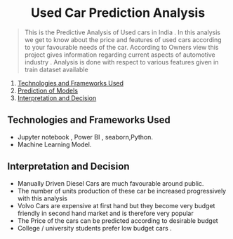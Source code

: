 <h1 align="center">Used Car Prediction Analysis</h1>

> This is the Predictive Analysis of Used cars in India . In this analysis we get to know about the price and features of used cars according to your favourable needs of the car. 
According to Owners view this project gives information regarding current aspects of automotive industry .
Analysis is done with respect to various features given in train dataset available 


1. [Technologies and Frameworks Used](#tech)
2. [Prediction of Models](#prediction)
3. [Interpretation and Decision](#decide)




<a name="tech"></a>
## Technologies and Frameworks Used
- Jupyter notebook , Power BI , seaborn,Python.
- Machine Learning Model.






<a name="decide"></a>
## Interpretation and Decision
- Manually Driven Diesel Cars are much favourable around public.
- The number of units production of these car be increased progressively with this analysis
- Volvo Cars are expensive at first hand but they become very budget friendly in second hand market and is therefore very popular
- The Price of the cars can be predicted according to desirable budget
- College / university students prefer low budget cars .